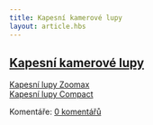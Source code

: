 ```yaml
---
title: Kapesní kamerové lupy
layout: article.hbs
---
```

## [Kapesní kamerové lupy](clanky.php?id=23)

[Kapesní lupy Zoomax](clanky.php?id=44)  
[Kapesní lupy Compact](clanky.php?id=43)

  

Komentáře: [0 komentářů](komentare.php?typ2=1&id=23)